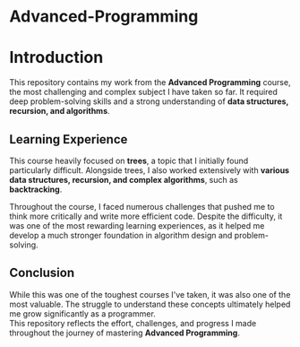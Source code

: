 # Advanced-Programming
# Introduction

This repository contains my work from the **Advanced Programming** course, the most challenging and complex subject I have taken so far. It required deep problem-solving skills and a strong understanding of **data structures, recursion, and algorithms**.

## Learning Experience

This course heavily focused on **trees**, a topic that I initially found particularly difficult. Alongside trees, I also worked extensively with **various data structures, recursion, and complex algorithms**, such as **backtracking**.

Throughout the course, I faced numerous challenges that pushed me to think more critically and write more efficient code. Despite the difficulty, it was one of the most rewarding learning experiences, as it helped me develop a much stronger foundation in algorithm design and problem-solving.

## Conclusion

While this was one of the toughest courses I've taken, it was also one of the most valuable. The struggle to understand these concepts ultimately helped me grow significantly as a programmer.  
This repository reflects the effort, challenges, and progress I made throughout the journey of mastering **Advanced Programming**.
